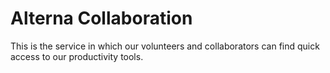 # Alterna Collaboration
This is the service in which our volunteers and collaborators can find quick access to our productivity tools.